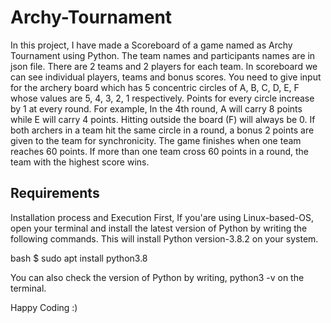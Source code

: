 # Archy-Tournament

In this project, I have made a Scoreboard of a game named as Archy Tournament using Python. The team names and participants names are in json file. There are 2 teams and 2 players for each team. In scoreboard we can see individual players, teams and bonus scores. You need to give input for the archery board which has 5 concentric circles of A, B, C, D, E, F whose values are 5, 4, 3, 2, 1 respectively. Points for every circle increase by 1 at every round. For example, In the 4th round, A will carry 8 points while E will carry 4 points. Hitting outside the board (F) will always be 0. 
If both archers in a team hit the same circle in a round, a bonus 2 points are given to the team for synchronicity. 
The game finishes when one team reaches 60 points. If more than one team cross 60 points in a round, the team with the highest score wins.

## Requirements

Installation process and Execution First, If you'are using Linux-based-OS, open your terminal and install the latest version of Python by writing the following commands. This will install Python version-3.8.2 on your system.

bash
$ sudo apt install python3.8

You can also check the version of Python by writing, python3 -v on the terminal. 

Happy Coding :)
